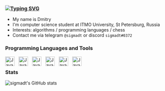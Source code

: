 ### [![Typing SVG](https://readme-typing-svg.herokuapp.com?font=Fira+Code&duration=7000&pause=1000&color=F7B92F&width=435&lines=Hello+🥋)](https://git.io/typing-svg)

* My name is Dmitry
* I'm computer science student at ITMO University, St Petersburg, Russia
* Interests: algorithms / programming languages / chess
* Contact me via telegram `@sigmadt` or discord `sigmadt#0372`


### Programming Languages and Tools

<img align="left" alt="Java" width="30px" style="padding-right:10px;" src="https://cdn.jsdelivr.net/gh/devicons/devicon/icons/cplusplus/cplusplus-line.svg" />
<img align="left" alt="Java" width="30px" style="padding-right:10px;" src="https://cdn.jsdelivr.net/gh/devicons/devicon/icons/python/python-plain.svg" />
<img align="left" alt="Java" width="30px" style="padding-right:10px;" src="https://cdn.jsdelivr.net/gh/devicons/devicon/icons/java/java-original.svg"/>
<img align="left" alt="Java" width="30px" style="padding-right:10px;" src="https://cdn.jsdelivr.net/gh/devicons/devicon/icons/javascript/javascript-plain.svg" />

<img align="left" alt="Java" width="30px" style="padding-right:10px;" src="https://cdn.jsdelivr.net/gh/devicons/devicon/icons/git/git-original.svg" />
<img align="left" alt="Java" width="30px" style="padding-right:10px;" src="https://cdn.jsdelivr.net/gh/devicons/devicon/icons/bash/bash-original.svg" />


<br />

### Stats

![sigmadt's GitHub stats](https://github-readme-stats.vercel.app/api?username=sigmadt&show_icons=true&theme=vision-friendly-dark)

